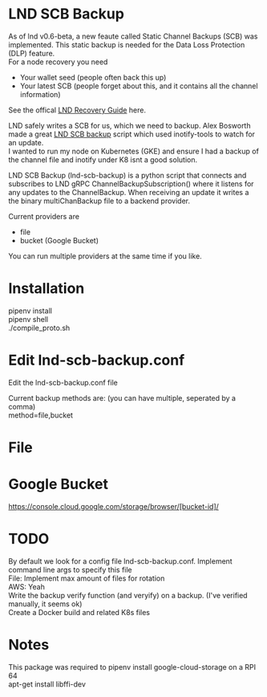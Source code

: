 # LND SCB Backup

As of lnd v0.6-beta, a new feaute called Static Channel Backups (SCB) was implemented. This static backup is needed for the Data Loss Protection (DLP) feature.  
For a node recovery you need
- Your wallet seed (people often back this up)
- Your latest SCB (people forget about this, and it contains all the channel information)

See the offical [LND Recovery Guide](https://github.com/lightningnetwork/lnd/blob/master/docs/recovery.md) here.

LND safely writes a SCB for us, which we need to backup. Alex Bosworth made a great [LND SCB backup](https://gist.github.com/alexbosworth/2c5e185aedbdac45a03655b709e255a3) script which used inotify-tools to watch for an update.  
I wanted to run my node on Kubernetes (GKE) and ensure I had a backup of the channel file and inotify under K8 isnt a good solution.

LND SCB Backup (lnd-scb-backup) is a python script that connects and subscribes to LND gRPC ChannelBackupSubscription() where it listens for any updates to the ChannelBackup.
When receiving an update it writes a the binary multiChanBackup file to a backend provider.

Current providers are
- file
- bucket (Google Bucket)

You can run multiple providers at the same time if you like.

# Installation
pipenv install  
pipenv shell  
./compile_proto.sh  

# Edit lnd-scb-backup.conf
Edit the lnd-scb-backup.conf file

Current backup methods are: (you can have multiple, seperated by a comma)  
method=file,bucket

# File
# Google Bucket
https://console.cloud.google.com/storage/browser/[bucket-id]/

# TODO
By default we look for a config file lnd-scb-backup.conf. Implement command line args to specify this file  
File: Implement max amount of files for rotation  
AWS: Yeah  
Write the backup verify function (and veryify) on a backup. (I've verified manually, it seems ok)  
Create a Docker build and related K8s files

# Notes
This package was required to pipenv install google-cloud-storage on a RPI 64  
apt-get install libffi-dev
